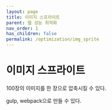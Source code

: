 ```yaml
---
layout: page
title: 이미지 스프라이트
parent: 웹 성능 최적화
nav_order: 1
has_children: false
permalink: /optimization/img_sprite
---
```


# 이미지 스프라이트
100장의 이미지를 한 장으로 압축시킬 수 있다.

gulp, webpack으로 만들 수 있다.
